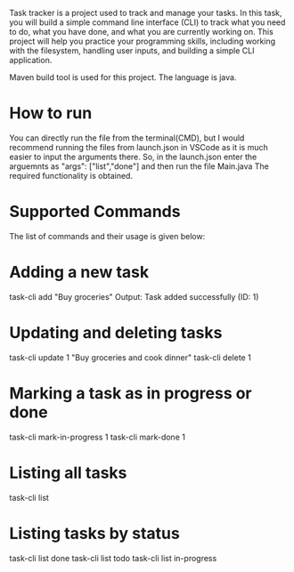 Task tracker is a project used to track and manage your tasks. In this task, you will build a simple command line interface (CLI) to track what you need to do, what you have done, and what you are currently working on. This project will help you practice your programming skills, including working with the filesystem, handling user inputs, and building a simple CLI application.

Maven build tool is used for this project. The language is java.

# How to run

You can directly run the file from the terminal(CMD), but I would recommend running the files from launch.json in VSCode as it is much easier to input the arguments there.
So, in the launch.json enter the arguemnts as  "args": ["list","done"] and then run the file Main.java
The required functionality is obtained.

# Supported Commands

The list of commands and their usage is given below:

# Adding a new task
task-cli add "Buy groceries"
Output: Task added successfully (ID: 1)

# Updating and deleting tasks
task-cli update 1 "Buy groceries and cook dinner"
task-cli delete 1

# Marking a task as in progress or done
task-cli mark-in-progress 1
task-cli mark-done 1

# Listing all tasks
task-cli list

# Listing tasks by status
task-cli list done
task-cli list todo
task-cli list in-progress
